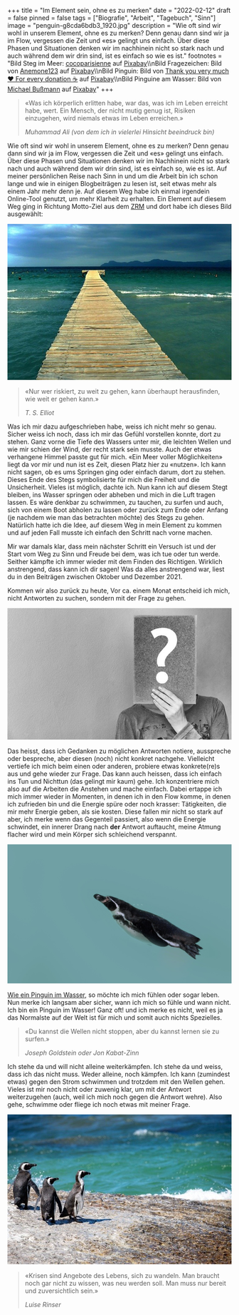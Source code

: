 +++
title = "Im Element sein, ohne es zu merken"
date = "2022-02-12"
draft = false
pinned = false
tags = ["Biografie", "Arbeit", "Tagebuch", "Sinn"]
image = "penguin-g8cda6bdb3_1920.jpg"
description = "Wie oft sind wir wohl in unserem Element, ohne es zu merken? Denn genau dann sind wir ja im Flow, vergessen die Zeit und «es» gelingt uns einfach. Über diese Phasen und Situationen denken wir im nachhinein nicht so stark nach und auch während dem wir drin sind, ist es einfach so wie es ist."
footnotes = "Bild Steg im Meer: [cocoparisienne](https://pixabay.com/de/users/cocoparisienne-127419/?utm_source=link-attribution&utm_medium=referral&utm_campaign=image&utm_content=249178) auf [Pixabay](https://pixabay.com/de/?utm_source=link-attribution&utm_medium=referral&utm_campaign=image&utm_content=249178)\\\nBild Fragezeichen: Bild von [Anemone123](https://pixabay.com/de/users/anemone123-2637160/?utm_source=link-attribution&utm_medium=referral&utm_campaign=image&utm_content=2736480) auf [Pixabay](https://pixabay.com/de/?utm_source=link-attribution&utm_medium=referral&utm_campaign=image&utm_content=2736480)\\\nBild Pinguin: Bild von [Thank you very much ❤ For every donation ☕](https://pixabay.com/de/users/astoko-1475917/?utm_source=link-attribution&utm_medium=referral&utm_campaign=image&utm_content=4571117) auf [Pixabay](https://pixabay.com/de/?utm_source=link-attribution&utm_medium=referral&utm_campaign=image&utm_content=4571117)\\\nBild Pinguine am Wasser: Bild von [Michael Bußmann](https://pixabay.com/de/users/michael_luenen-2998623/?utm_source=link-attribution&utm_medium=referral&utm_campaign=image&utm_content=4710224) auf [Pixabay](https://pixabay.com/de/?utm_source=link-attribution&utm_medium=referral&utm_campaign=image&utm_content=4710224)"
+++
> «Was ich körperlich erlitten habe, war das, was ich im Leben erreicht habe, wert. Ein Mensch, der nicht mutig genug ist, Risiken einzugehen, wird niemals etwas im Leben erreichen.»
>
> *Muhammad Ali (von dem ich in vielerlei Hinsicht beeindruck bin)*

Wie oft sind wir wohl in unserem Element, ohne es zu merken? Denn genau dann sind wir ja im Flow, vergessen die Zeit und «es» gelingt uns einfach. Über diese Phasen und Situationen denken wir im Nachhinein nicht so stark nach und auch während dem wir drin sind, ist es einfach so, wie es ist. Auf meiner persönlichen Reise nach Sinn in und um die Arbeit bin ich schon lange und wie in einigen Blogbeiträgen zu lesen ist, seit etwas mehr als einem Jahr mehr denn je. Auf diesem Weg habe ich einmal irgendein Online-Tool genutzt, um mehr Klarheit zu erhalten. Ein Element auf diesem Weg ging in Richtung Motto-Ziel aus dem [ZRM](https://zrm.ch/) und dort habe ich dieses Bild ausgewählt: 

![](sea-g33f4f060d_640.jpg)

> «Nur wer riskiert, zu weit zu gehen, kann überhaupt herausfinden, wie weit er gehen kann.»
>
> *T. S. Elliot*

Was ich mir dazu aufgeschrieben habe, weiss ich nicht mehr so genau. Sicher weiss ich noch, dass ich mir das Gefühl vorstellen konnte, dort zu stehen. Ganz vorne die Tiefe des Wassers unter mir, die leichten Wellen und wie mir schien der Wind, der recht stark sein musste. Auch der etwas verhangene Himmel passte gut für mich. «Ein Meer voller Möglichkeiten» liegt da vor mir und nun ist es Zeit, diesen Platz hier zu «nutzen». Ich kann nicht sagen, ob es ums Springen ging oder einfach darum, dort zu stehen. Dieses Ende des Stegs symbolisierte für mich die Freiheit und die Unsicherheit. Vieles ist möglich, dachte ich. Nun kann ich auf diesem Stegt bleiben, ins Wasser springen oder abheben und mich in die Luft tragen lassen. Es wäre denkbar zu schwimmen, zu tauchen, zu surfen und auch, sich von einem Boot abholen zu lassen oder zurück zum Ende oder Anfang (je nachdem wie man das betrachten möchte) des Stegs zu gehen. Natürlich hatte ich die Idee, auf diesem Weg in mein Element zu kommen und auf jeden Fall musste ich einfach den Schritt nach vorne machen.

Mir war damals klar, dass mein nächster Schritt ein Versuch ist und der Start vom Weg zu Sinn und Freude bei dem, was ich tue oder tun werde. Seither kämpfte ich immer wieder mit dem Finden des Richtigen. Wirklich anstrengend, dass kann ich dir sagen! Was da alles anstrengend war, liest du in den Beiträgen zwischen Oktober und Dezember 2021. 

Kommen wir also zurück zu heute, Vor ca. einem Monat entscheid ich mich, nicht Antworten zu suchen, sondern mit der Frage zu gehen. 

![](question-ga295beffb_640.jpg)

Das heisst, dass ich Gedanken zu möglichen Antworten notiere, ausspreche oder bespreche, aber diesen (noch) nicht konkret nachgehe. Vielleicht vertiefe ich mich beim einen oder anderen, probiere etwas konkrete(re)s aus und gehe wieder zur Frage. Das kann auch heissen, dass ich einfach ins Tun und Nichttun (das gelingt mir kaum) gehe. Ich konzentriere mich also auf die Arbeiten die Anstehen und mache einfach. Dabei ertappe ich mich immer wieder in Momenten, in denen ich in den Flow komme, in denen ich zufrieden bin und die Energie spüre oder noch krasser: Tätigkeiten, die mir mehr Energie geben, als sie kosten. Diese fallen mir nicht so stark auf aber, ich merke wenn das Gegenteil passiert, also wenn die Energie schwindet, ein innerer Drang nach **der** Antwort auftaucht, meine Atmung flacher wird und mein Körper sich schleichend verspannt. 

![](penguin-g8cda6bdb3_1920.jpg)

[Wie ein Pinguin im Wasser](https://www.bensblog.ch/irgendwie-ist-da-noch-mehr/), so möchte ich mich fühlen oder sogar leben. Nun merke ich langsam aber sicher, wann ich mich so fühle und wann nicht. Ich bin ein Pinguin im Wasser! Ganz oft! und ich merke es nicht, weil es ja das Normalste auf der Welt ist für mich und somit auch nichts Spezielles. 

> «Du kannst die Wellen nicht stoppen, aber du kannst lernen sie zu surfen.»
>
> *Joseph Goldstein oder Jon Kabat-Zinn*

Ich stehe da und will nicht alleine weiterkämpfen. Ich stehe da und weiss, dass ich das nicht muss. Weder alleine, noch kämpfen. Ich kann (zumindest etwas) gegen den Strom schwimmen und trotzdem mit den Wellen gehen. Vieles ist mir noch nicht oder zuwenig klar, um mit der Antwort weiterzugehen (auch, weil ich mich noch gegen die Antwort wehre). Also gehe, schwimme oder fliege ich noch etwas mit meiner Frage. 

![](penguins-g1d658ddc0_640.jpg)

> «Krisen sind Angebote des Lebens, sich zu wandeln. Man braucht noch gar nicht zu wissen, was neu werden soll. Man muss nur bereit und zuversichtlich sein.»
>
> *Luise Rinser*